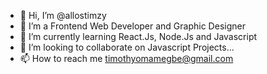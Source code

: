 - 👋 Hi, I’m @allostimzy
- 👀 I’m a Frontend Web Developer and Graphic Designer
- 🌱 I’m currently learning React.Js, Node.Js and Javascript
- 💞️ I’m looking to collaborate on Javascript Projects...
- 📫 How to reach me timothyomamegbe@gmail.com

<!---
allostimzy/allostimzy is a ✨ special ✨ repository because its `README.md` (this file) appears on your GitHub profile.
You can click the Preview link to take a look at your changes.
--->
